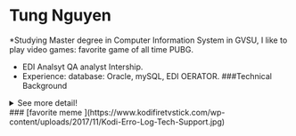 # Tung Nguyen
*Studying Master degree in Computer Information System in GVSU, I like to play video games: favorite game of all time PUBG.
* EDI Analsyt QA analyst Intership.
* Experience: database: Oracle, mySQL, EDI OERATOR.
###Technical Background
<details>
  <summary>See more detail!</summary>
  - EDI Analsyt in Spectrum Health, QA analyst Intership in Spectrum Health
  - Java, C#,database: Oracle, mySQL etc 
</details>
### [favorite meme ](https://www.kodifiretvstick.com/wp-content/uploads/2017/11/Kodi-Erro-Log-Tech-Support.jpg)
